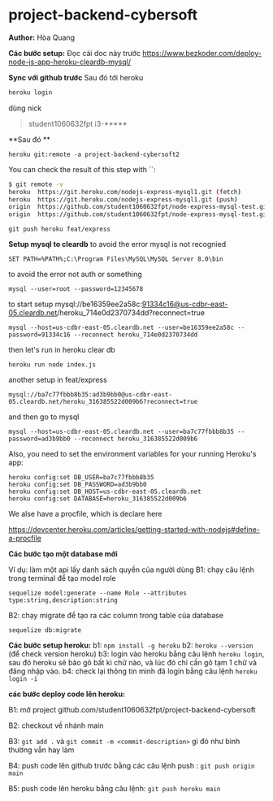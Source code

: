 # project-backend-cybersoft

**Author:**
Hòa
Quang

**Các bước setup:**
Đọc cái doc này trước
https://www.bezkoder.com/deploy-node-js-app-heroku-cleardb-mysql/

**Sync với github trước**
Sau đó tới heroku
```bash
heroku login
```
dùng nick 
> student1060632fpt
> i3-*****

**Sau đó **

    heroku git:remote -a project-backend-cybersoft2
You can check the result of this step with  ``:

```bash
$ git remote -v
heroku  https://git.heroku.com/nodejs-express-mysql1.git (fetch)
heroku  https://git.heroku.com/nodejs-express-mysql1.git (push)
origin  https://github.com/student1060632fpt/node-express-mysql-test.git (fetch)
origin  https://github.com/student1060632fpt/node-express-mysql-test.git (push)
```

```
git push heroku feat/express
```

**Setup mysql to cleardb**
to avoid the error mysql is not recognied

    SET PATH=%PATH%;C:\Program Files\MySQL\MySQL Server 8.0\bin

to avoid the error not auth or something

    mysql --user=root --password=12345678

to start setup
mysql://be16359ee2a58c:91334c16@us-cdbr-east-05.cleardb.net/heroku_714e0d2370734dd?reconnect=true

    mysql --host=us-cdbr-east-05.cleardb.net --user=be16359ee2a58c --password=91334c16 --reconnect heroku_714e0d2370734dd

then let's run in heroku clear db

    heroku run node index.js  

another setup in feat/express

    mysql://ba7c77fbbb8b35:ad3b9bb0@us-cdbr-east-05.cleardb.net/heroku_316385522d009b6?reconnect=true

    
and then go to mysql

    mysql --host=us-cdbr-east-05.cleardb.net --user=ba7c77fbbb8b35 --password=ad3b9bb0 --reconnect heroku_316385522d009b6

Also, you need to set the environment variables for your running Heroku's app:

    heroku config:set DB_USER=ba7c77fbbb8b35
    heroku config:set DB_PASSWORD=ad3b9bb0
    heroku config:set DB_HOST=us-cdbr-east-05.cleardb.net
    heroku config:set DATABASE=heroku_316385522d009b6


We alse have a procfile, which is declare here

https://devcenter.heroku.com/articles/getting-started-with-nodejs#define-a-procfile


**Các bước tạo một database mới**

Ví dụ: làm một api lấy danh sách quyền của người dùng
B1: chạy câu lệnh trong terminal để tạo model role
```
sequelize model:generate --name Role --attributes type:string,description:string
```
B2: chạy migrate để tạo ra các column trong table của database
```
sequelize db:migrate
```

**Các bước setup heroku:**
b1: `npm install -g heroku`
b2: `heroku --version` (để check version heroku)
b3: login vào heroku bằng câu lệnh `heroku login`, sau đó heroku sẽ bảo gõ bất kì chữ nào, và lúc đó chỉ cần gõ tạm 1 chữ và đăng nhập vào.
b4: check lại thông tin mình đã login bằng câu lệnh `heroku login -i`

**các bước deploy code lên heroku:**

B1: mở project github.com/student1060632fpt/project-backend-cybersoft

B2: checkout về nhánh main

B3: `git add .` và `git commit -m <commit-description>` gì đó như bình thường vẫn hay làm

B4: push code lên github trước bằng các câu lệnh push : `git push origin main`

B5: push code lên heroku bằng câu lệnh: `git push heroku main`